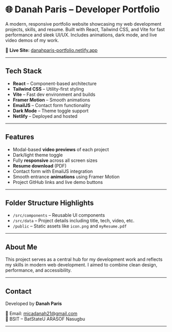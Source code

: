 # 🌐 Danah Paris – Developer Portfolio

A modern, responsive portfolio website showcasing my web development projects, skills, and resume. Built with React, Tailwind CSS, and Vite for fast performance and sleek UI/UX. Includes animations, dark mode, and live video demos of my work.

🔗 **Live Site:** [danahparis-portfolio.netlify.app](https://danahparis-portfolio.netlify.app/)

---

## Tech Stack

- **React** – Component-based architecture
- **Tailwind CSS** – Utility-first styling
- **Vite** – Fast dev environment and builds
- **Framer Motion** – Smooth animations
- **EmailJS** – Contact form functionality
- **Dark Mode** – Theme toggle support
- **Netlify** – Deployed and hosted

---

## Features

- Modal-based **video previews** of each project
- Dark/light theme toggle
- Fully **responsive** across all screen sizes
- **Resume download** (PDF)
- Contact form with EmailJS integration
- Smooth entrance **animations** using Framer Motion
- Project GitHub links and live demo buttons

---

## Folder Structure Highlights

- `/src/components` – Reusable UI components
- `/src/data` – Project details including title, tech, video, etc.
- `/public` – Static assets like `icon.png` and `myResume.pdf`

---

## About Me

This project serves as a central hub for my development work and reflects my skills in modern web development. I aimed to combine clean design, performance, and accessibility.

---

## Contact

Developed by **Danah Paris**

📧 Email: micadanah21@gmail.com  
📍 BSIT – BatStateU ARASOF Nasugbu

---


